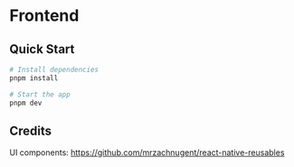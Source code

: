 # Frontend

## Quick Start

```bash
# Install dependencies
pnpm install
```

```bash
# Start the app
pnpm dev
```

## Credits

UI components: <https://github.com/mrzachnugent/react-native-reusables>
